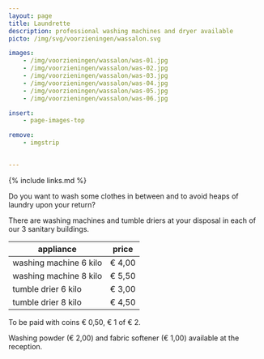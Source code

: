 ```yaml
---
layout: page
title: Laundrette
description: professional washing machines and dryer available
picto: /img/svg/voorzieningen/wassalon.svg

images:
    - /img/voorzieningen/wassalon/was-01.jpg
    - /img/voorzieningen/wassalon/was-02.jpg
    - /img/voorzieningen/wassalon/was-03.jpg
    - /img/voorzieningen/wassalon/was-04.jpg
    - /img/voorzieningen/wassalon/was-05.jpg
    - /img/voorzieningen/wassalon/was-06.jpg

insert:
    - page-images-top

remove:
    - imgstrip
    

---
```

{% include links.md %}

Do you want to wash some clothes in between and to avoid heaps of laundry upon your return?

There are washing machines and tumble driers at your disposal in each of our 3 sanitary buildings.


| appliance                   | price  |
|--------------------------   |:------:|
| washing machine 6 kilo      | € 4,00 |
| washing machine 8 kilo      | € 5,50 |
| tumble drier 6 kilo         | € 3,00 |
| tumble drier 8 kilo         | € 4,50 |


To be paid with coins € 0,50, € 1 of € 2.

Washing powder (€ 2,00) and fabric softener (€ 1,00) available at the reception.
